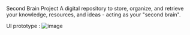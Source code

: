 Second Brain Project
A digital repository to store, organize, and retrieve your knowledge, resources, and ideas - acting as your "second brain".


UI prototype :
![image](https://github.com/user-attachments/assets/ab6cd68b-0e8a-4e3e-ae50-64b8a4b1ea91)
